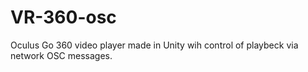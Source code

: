 # VR-360-osc
Oculus Go 360 video player made in Unity wih control of playbeck via network OSC messages.
